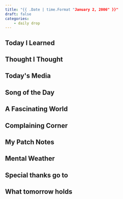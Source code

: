 ```yaml
---
title: "{{ .Date | time.Format "January 2, 2006" }}"
draft: false
categories: 
    - daily drop
---
```


## Today I Learned  

## Thought I Thought

## Today's Media

## Song of the Day

## A Fascinating World

## Complaining Corner

## My Patch Notes

## Mental Weather

## Special thanks go to 

## What tomorrow holds

